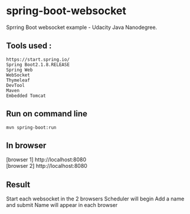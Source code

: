 # spring-boot-websocket
Sprring Boot websocket example - Udacity Java Nanodegree. 

## Tools used :

    https://start.spring.io/
    Spring Boot2.1.8.RELEASE
    Spring Web
    WebSocket
    Thymeleaf
    DevTool
    Maven
    Embedded Tomcat
    
 ## Run on command line  
 
    mvn spring-boot:run 
    
 ## In browser  
   
   [browser 1] http://localhost:8080 </br>
   [browser 2] http://localhost:8080 </br>
   
 ## Result 
 
Start each websocket in the 2 browsers
Scheduler will begin
Add a name and submit
Name will appear in each browser
